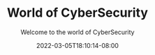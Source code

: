 ---
title: "World of CyberSecurity"
date: 2022-03-05T18:10:14-08:00
draft: false
subtitle: Welcome to the world of CyberSecurity
type: lists
---